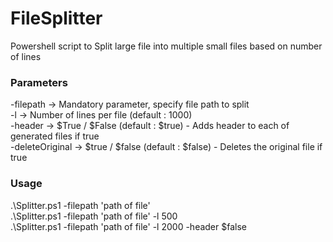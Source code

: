 # FileSplitter
Powershell script to Split large file into multiple small files based on number of lines

### Parameters

-filepath -> Mandatory parameter, specify file path to split \
-l -> Number of lines per file (default : 1000) \
-header -> $True / $False (default :  $true) - Adds header to each of generated files if true\
-deleteOriginal -> $true / $false (default : $false) - Deletes the original file if true


### Usage

.\Splitter.ps1 -filepath 'path of file'\
.\Splitter.ps1 -filepath 'path of file' -l 500\
.\Splitter.ps1 -filepath 'path of file' -l 2000 -header $false
